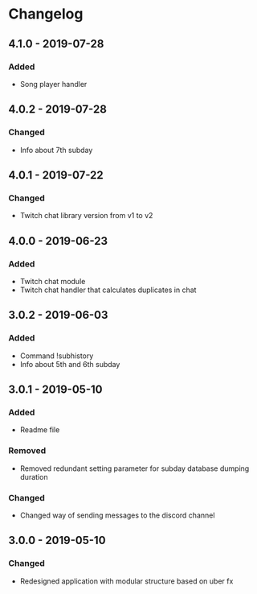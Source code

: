 # Changelog

## 4.1.0 - 2019-07-28
### Added
- Song player handler

## 4.0.2 - 2019-07-28
### Changed
- Info about 7th subday

## 4.0.1 - 2019-07-22
### Changed
- Twitch chat library version from v1 to v2

## 4.0.0 - 2019-06-23
### Added
- Twitch chat module
- Twitch chat handler that calculates duplicates in chat

## 3.0.2 - 2019-06-03
### Added
- Command !subhistory
- Info about 5th and 6th subday

## 3.0.1 - 2019-05-10
### Added
- Readme file
### Removed
- Removed redundant setting parameter for subday database dumping duration
### Changed
- Changed way of sending messages to the discord channel

## 3.0.0 - 2019-05-10
### Changed
- Redesigned application with modular structure based on uber fx